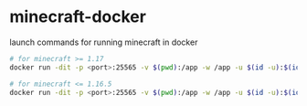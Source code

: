 # minecraft-docker
launch commands for running minecraft in docker


```sh
# for minecraft >= 1.17
docker run -dit -p <port>:25565 -v $(pwd):/app -w /app -u $(id -u):$(id -g) --name <name> eclipse-temurin:17-jre-alpine java -Dlog4j2.formatMsgNoLookups=true -jar spigot.jar

# for minecraft <= 1.16.5 
docker run -dit -p <port>:25565 -v $(pwd):/app -w /app -u $(id -u):$(id -g) --name <name> eclipse-temurin:8-jre-alpine java -Dlog4j2.formatMsgNoLookups=true -jar spigot.jar
```
